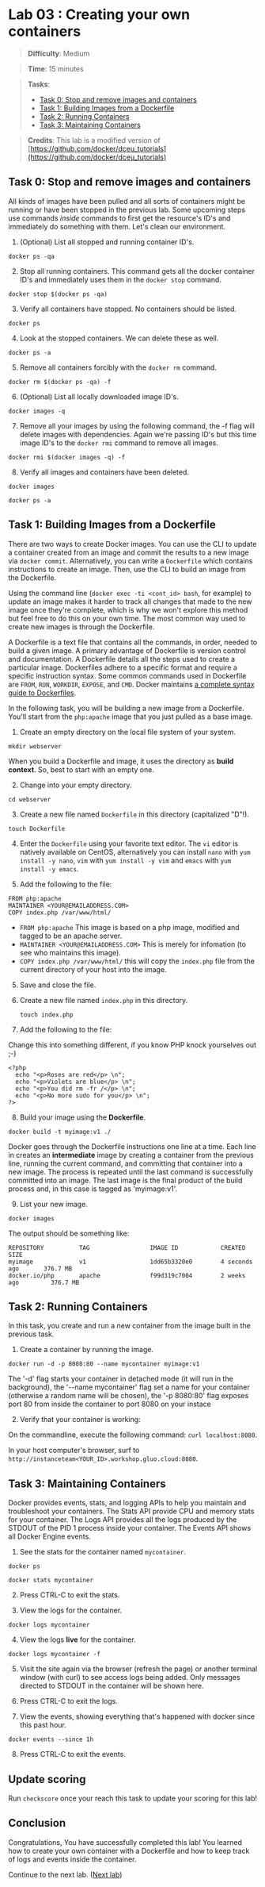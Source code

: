 # Lab 03 : Creating your own containers

> **Difficulty**: Medium

> **Time**: 15 minutes

> **Tasks**:
> - [Task 0: Stop and remove images and containers](#task-0-stop-and-remove-images-and-containers)
> - [Task 1: Building Images from a Dockerfile](#task-1-building-images-from-a-dockerfile)
> - [Task 2: Running Containers](#task-2-running-containers)
> - [Task 3: Maintaining Containers](#task-3-maintaining-containers)

> **Credits**: This lab is a modified version of [https://github.com/docker/dceu_tutorials](https://github.com/docker/dceu_tutorials)


## Task 0: Stop and remove images and containers

All kinds of images have been pulled and all sorts of containers might be running or have been stopped in the previous lab. Some upcoming steps use commands *inside* commands to first get the resource's ID's and immediately do something with them. Let's clean our environment.

1. (Optional) List all stopped and running container ID's. 

  ```
  docker ps -qa
  ```

2. Stop all running containers. This command gets all the docker container ID's and immediately uses them in the `docker stop` command.

  ```
  docker stop $(docker ps -qa)
  ```
  
3. Verify all containers have stopped. No containers should be listed.

  ```
  docker ps
  ```
  
4. Look at the stopped containers. We can delete these as well.

  ```
  docker ps -a
  ```

5. Remove all containers forcibly with the `docker rm` command.

  ```
  docker rm $(docker ps -qa) -f
  ```

6. (Optional) List all locally downloaded image ID's.
  
  ```
  docker images -q
  ```

7. Remove all your images by using the following command, the -f flag will delete images with dependencies. Again we're passing ID's but this time image ID's to the `docker rmi` command to remove all images.

  ```
  docker rmi $(docker images -q) -f
  ``` 
  
8. Verify all images and containers have been deleted.

  ```
  docker images
  ```
  
  ```
  docker ps -a
  ```
  

## Task 1: Building Images from a Dockerfile

There are two ways to create Docker images. You can use the CLI to update a
container created from an image and commit the results to a new image via `docker commit`.
Alternatively, you can write a `Dockerfile` which contains instructions to create
an image. Then, use the CLI to build an image from the Dockerfile.

Using the command line (`docker exec -ti <cont_id> bash`, for example) to update an image makes it harder to track all changes that made to the new image once they're complete, which is why we won't explore this method but feel free to do this on your own time. The most common way used to create new images is through the Dockerfile.

A Dockerfile is a text file that contains all the commands, in order, needed to build a given image. A primary advantage of Dockerfile is version control and documentation. A Dockerfile details all the steps used to create a particular image. Dockerfiles adhere to a specific format and require a specific instruction syntax. Some common commands used in Dockerfile are `FROM`, `RUN`, `WORKDIR`, `EXPOSE`, and `CMD`. Docker maintains [a complete syntax guide to Dockerfiles](https://docs.docker.com/articles/dockerfile_best-practices/).


In the following task, you will be building a new image from a Dockerfile. You'll start from the `php:apache` image that you just pulled as a base image.

1. Create an empty directory on the local file system of your system.

  ```
  mkdir webserver
  ```

  When you build a Dockerfile and image, it uses the directory as **build context**. So, best to start with an empty one.

2. Change into your empty directory.

  ```
  cd webserver
  ```

3. Create a new file named `Dockerfile` in this directory (capitalized "D"!).

  ```
  touch Dockerfile
  ```

4. Enter the `Dockerfile` using your favorite text editor. The `vi` editor is natively available on CentOS, alternatively you can install `nano` with `yum install -y nano`, `vim` with `yum install -y vim` and `emacs` with `yum install -y emacs`.

5. Add the following to the file:

  ```
  FROM php:apache
  MAINTAINER <YOUR@EMAILADDRESS.COM>
  COPY index.php /var/www/html/
  ```

  * `FROM php:apache` This image is based on a php image, modified and tagged to be an apache server.
  * `MAINTAINER <YOUR@EMAILADDRESS.COM>` This is merely for infomation (to see who maintains this image).
  * `COPY index.php /var/www/html/` this will copy the `index.php` file from the current directory of your host into the image.

5. Save and close the file.

6. Create a new file named `index.php` in this directory.

   ```
   touch index.php
   ```

7. Add the following to the file:

  Change this into something different, if you know PHP knock yourselves out ;-)

   ```
   <?php
     echo "<p>Roses are red</p> \n";
     echo "<p>Violets are blue</p> \n";
     echo "<p>You did rm -fr /</p> \n";
     echo "<p>No more sudo for you</p> \n";
   ?>
   ```

8. Build your image using the **Dockerfile**.

  ```
  docker build -t myimage:v1 ./
  ```

  Docker goes through the Dockerfile instructions one line at a time. Each line in creates an **intermediate** image by creating a container from the previous line, running the current command, and committing that container into a new image. The process is repeated until the last command is successfully committed into an image. The last image is the final product of the build process and, in this case is tagged as 'myimage:v1'.

9.  List your new image.

  ```
  docker images
  ```

  The output should be something like:
  
  ```
  REPOSITORY          TAG                 IMAGE ID            CREATED             SIZE
  myimage             v1                  1dd65b3320e0        4 seconds ago       376.7 MB
  docker.io/php       apache              f99d319c7004        2 weeks ago         376.7 MB
  ```


## Task 2: Running Containers

In this task, you create and run a new container from the image built in the previous task.

1. Create a container by running the image.

  ```
  docker run -d -p 8080:80 --name mycontainer myimage:v1
  ```

  The '-d' flag starts your container in detached mode (it will run in the background), the '--name mycontainer' flag set a name for your container (otherwise a random name will be chosen), the '-p 8080:80' flag exposes port 80 from inside the container to port 8080 on your instace

2. Verify that your container is working:

  On the commandline, execute the following command: `curl localhost:8080`.
  
  In your host computer's browser, surf to `http://instanceteam<YOUR_ID>.workshop.gluo.cloud:8080`.


## Task 3: Maintaining Containers

Docker provides events, stats, and logging APIs to help you maintain and troubleshoot your containers. The Stats API provide CPU and memory stats for your container. The Logs API provides all the logs produced by the STDOUT of the PID 1 process inside your container. The Events API shows all Docker Engine events.

1. See the stats for the container named `mycontainer`.

  ```
  docker ps
  ```

  ```
  docker stats mycontainer
  ```

2. Press CTRL-C to exit the stats.

3. View the logs for the container.

  ```
  docker logs mycontainer
  ```
  
4. View the logs **live** for the container.

  ```
  docker logs mycontainer -f
  ```
  
5. Visit the site again via the browser (refresh the page) or another terminal window (with curl) to see access logs being added. Only messages directed to STDOUT in the container will be shown here.

6. Press CTRL-C to exit the logs.

7. View the events, showing everything that's happened with docker since this past hour.

  ```
  docker events --since 1h
  ```

8. Press CTRL-C to exit the events.


## Update scoring
Run `checkscore` once your reach this task to update your scoring for this lab!  


## Conclusion

Congratulations, You have successfully completed this lab! You learned how to create your own container with a Dockerfile and how to keep track of logs and events inside the container.

Continue to the next lab. ([Next lab](../Lab%204%20-%20Share%20your%20container))
